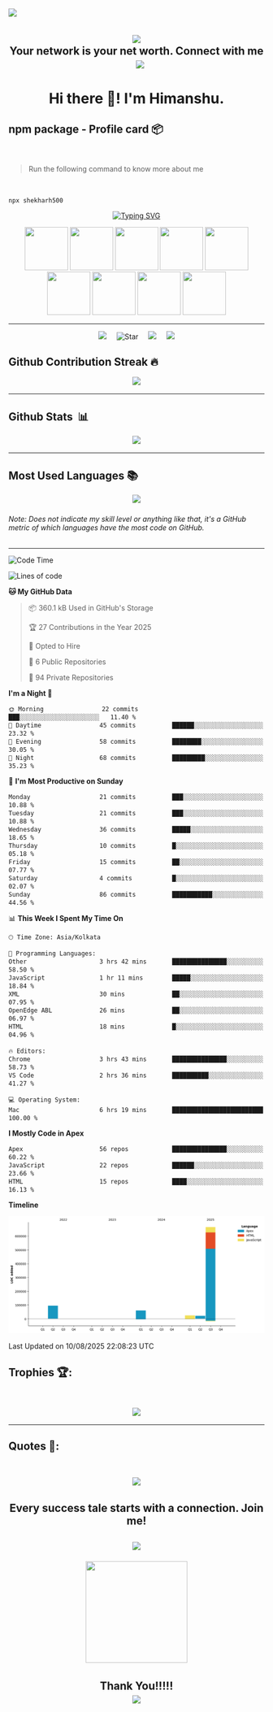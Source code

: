  <img align="center" src="https://capsule-render.vercel.app/api?type=waving&color=gradient&height=90"/>

<h2 align="center"> <a href="https://www.salesforce.com/trailblazer/shekharh500"> <img align="center" src="https://img.shields.io/badge/Salesforce-00A1E0.svg?style=for-the-badge&logo=Salesforce&logoColor=white&label=Trailhead"/></a><br>  Your network is your net worth. Connect with me &nbsp;&nbsp;&nbsp;<a href="https://www.linkedin.com/in/shekharh500/"><img img align="center" src="https://img.shields.io/badge/LinkedIn-0077B5?style=for-the-badge&logo=linkedin&logoColor=white"></img></a>
</h2>

<h1 align="center"> Hi there 👋! I'm Himanshu.</h1>

## npm package - Profile card 📦 
<br>

> Run the following command to know more about me

<br> 

```
npx shekharh500
```

<p align="center">
<a href="https://git.io/typing-svg"><img src="https://readme-typing-svg.demolab.com?font=Open+sans&weight=100&size=25&duration=2000&pause=500&color=D25900FF&center=false&random=true&width=435&lines=%40shekharh500;9X+Salesforce+Certified;Developed+3%2B+AppExchange+App.;7X+Super+Badges" alt="Typing SVG" /></a>
</p>
<p align="center">
 <img src="https://github.com/shekharh500/shekharh500/assets/46718471/ba4fd445-d97d-4da3-b8a6-0740dd2a07ad" width="85" height="85"/>
 <img src="https://github.com/shekharh500/shekharh500/assets/46718471/c0c805aa-fb91-4ebf-8e0d-9d20426c5131" width="85" height="85"/>
 <img src="https://github.com/shekharh500/shekharh500/assets/46718471/9d72f356-ad54-44a3-9382-0fe19778a920" width="85" height="85"/>
 <img src="https://github.com/shekharh500/shekharh500/assets/46718471/dd728a49-458b-4250-967b-de9c0792e69e" width="85" height="85"/>
 <img src="https://github.com/shekharh500/shekharh500/assets/46718471/3fa39da0-51a1-4ec8-9498-cfed12462255" width="85" height="85"/>
 <img src="https://github.com/shekharh500/shekharh500/assets/46718471/62d73de4-b51a-4020-be4f-ab643d8afe9d" width="85" height="85"/>
 <img src="https://github.com/shekharh500/shekharh500/assets/46718471/7f576321-406f-4856-96fb-7903e7f03c6c" width="85" height="85"/>
 <img src="https://github.com/shekharh500/shekharh500/assets/46718471/3ce48d48-a484-447f-8010-e6f0972fe519" width="85" height="85"/>
 <img src="https://github.com/shekharh500/shekharh500/assets/46718471/fbdade35-1930-49af-9187-68c923f55d17" width="85" height="85"/>
</p>
<hr>
<!--
<p align='center'>
  
  <img alt="Last Commit" src="https://custom-icon-badges.demolab.com/github/last-commit/shekharh500/custom-icon-badges?logo=history&color=green&logoColor=white" />
  <img alt="Contributors" src="https://custom-icon-badges.demolab.com/badge/dynamic/json?logo=graph&logoColor=fff&color=blue&label=total%20contributions&query=%24.totalContributions&url=https%3A%2F%2Fstreak-stats.demolab.com%2F%3Fuser%3Dshekharh500%26type%3Djson" />
  <img alt="Issues" src="https://custom-icon-badges.demolab.com/github/languages/code-size/shekharh500/custom-icon-badges?logo=file-code&logoColor=white" />
      <img alt="Issues" src="https://custom-icon-badges.demolab.com/github/issues-raw/shekharh500/custom-icon-badges?logo=issue" />
   <img alt="GitHub pull requests" src="https://custom-icon-badges.demolab.com/github/issues-pr-closed/shekharh500/custom-icon-badges?color=purple&logo=git-pull-request&logoColor=white" />
  <img alt="GitHub Streaks" src="https://custom-icon-badges.demolab.com/badge/dynamic/json?logo=fire&logoColor=fff&color=orange&label=github%20streak&query=%24.currentStreak.length&suffix=%20days&url=https%3A%2F%2Fstreak-stats.demolab.com%2F%3Fuser%3Dshekharh500%26type%3Djson" />
</p> -->
<p align='center'>
<img src="https://komarev.com/ghpvc/?username=shekharh500">&nbsp;&nbsp;&nbsp;&nbsp;
  <img alt="Star" src="https://img.shields.io/github/stars/shekharh500?logo=star&cacheSeconds=2592000" />&nbsp;&nbsp;&nbsp;&nbsp;
<img src="https://img.shields.io/github/followers/shekharh500?style=social">&nbsp;&nbsp;&nbsp;&nbsp;
<img src="https://api.visitorbadge.io/api/visitors?path=shekharh500&countColor=%23263759&style=plastic" />
</p>

## Github Contribution Streak 🔥 
<p align='center'><img src="https://github-readme-streak-stats.herokuapp.com?user=shekharh500&theme=light&hide_border=true&date_format=M%20j%5B%2C%20Y%5D"></p>
<hr>

## Github Stats &nbsp;📊
<p align='center'>
<img src="https://github-readme-stats.vercel.app/api?username=shekharh500&theme=light&hide_rank=false&rank_icon=percentile&show_icons=true&include_all_commits=true">
</p>
<hr>

## Most Used Languages 📚
<p align='center'>
<img src="https://github-readme-stats.anuraghazra1.vercel.app/api/top-langs/?username=shekharh500&theme=light&hide_border=true&no-bg=true&no-frame=true&langs_count=10">
</p>
<p align='center'>
<h6>Note: Does not indicate my skill level or anything like that, it's a GitHub metric of which languages have the most code on GitHub.</h6>
</p>
<hr>

<!--START_SECTION:waka-->
![Code Time](http://img.shields.io/badge/Code%20Time-1%2C332%20hrs%2050%20mins-blue)

![Lines of code](https://img.shields.io/badge/From%20Hello%20World%20I%27ve%20Written-866.5%20thousand%20lines%20of%20code-blue)

**🐱 My GitHub Data** 

> 📦 360.1 kB Used in GitHub's Storage 
 > 
> 🏆 27 Contributions in the Year 2025
 > 
> 💼 Opted to Hire
 > 
> 📜 6 Public Repositories 
 > 
> 🔑 94 Private Repositories 
 > 
**I'm a Night 🦉** 

```text
🌞 Morning                22 commits          ███░░░░░░░░░░░░░░░░░░░░░░   11.40 % 
🌆 Daytime                45 commits          ██████░░░░░░░░░░░░░░░░░░░   23.32 % 
🌃 Evening                58 commits          ████████░░░░░░░░░░░░░░░░░   30.05 % 
🌙 Night                  68 commits          █████████░░░░░░░░░░░░░░░░   35.23 % 
```
📅 **I'm Most Productive on Sunday** 

```text
Monday                   21 commits          ███░░░░░░░░░░░░░░░░░░░░░░   10.88 % 
Tuesday                  21 commits          ███░░░░░░░░░░░░░░░░░░░░░░   10.88 % 
Wednesday                36 commits          █████░░░░░░░░░░░░░░░░░░░░   18.65 % 
Thursday                 10 commits          █░░░░░░░░░░░░░░░░░░░░░░░░   05.18 % 
Friday                   15 commits          ██░░░░░░░░░░░░░░░░░░░░░░░   07.77 % 
Saturday                 4 commits           █░░░░░░░░░░░░░░░░░░░░░░░░   02.07 % 
Sunday                   86 commits          ███████████░░░░░░░░░░░░░░   44.56 % 
```


📊 **This Week I Spent My Time On** 

```text
🕑︎ Time Zone: Asia/Kolkata

💬 Programming Languages: 
Other                    3 hrs 42 mins       ███████████████░░░░░░░░░░   58.50 % 
JavaScript               1 hr 11 mins        █████░░░░░░░░░░░░░░░░░░░░   18.84 % 
XML                      30 mins             ██░░░░░░░░░░░░░░░░░░░░░░░   07.95 % 
OpenEdge ABL             26 mins             ██░░░░░░░░░░░░░░░░░░░░░░░   06.97 % 
HTML                     18 mins             █░░░░░░░░░░░░░░░░░░░░░░░░   04.96 % 

🔥 Editors: 
Chrome                   3 hrs 43 mins       ███████████████░░░░░░░░░░   58.73 % 
VS Code                  2 hrs 36 mins       ██████████░░░░░░░░░░░░░░░   41.27 % 

💻 Operating System: 
Mac                      6 hrs 19 mins       █████████████████████████   100.00 % 
```

**I Mostly Code in Apex** 

```text
Apex                     56 repos            ███████████████░░░░░░░░░░   60.22 % 
JavaScript               22 repos            ██████░░░░░░░░░░░░░░░░░░░   23.66 % 
HTML                     15 repos            ████░░░░░░░░░░░░░░░░░░░░░   16.13 % 
```



**Timeline**

![Lines of Code chart](https://raw.githubusercontent.com/shekharh500/shekharh500/main/assets/bar_graph.png)


 Last Updated on 10/08/2025 22:08:23 UTC
<!--END_SECTION:waka-->

## Trophies 🏆:
<br>
<p align='center'>
<img src="https://github-profile-trophy.vercel.app/?username=shekharh500&theme=flat&no-frame=true&margin-w=15&margin-h=15">
</p>
<hr>

## Quotes 📜:
<br>
<p align="center">
<img src="https://quotes-github-readme.vercel.app/api?type=horizontal&theme=dark">
</p>

##

<h2 align='center'>Every success tale starts with a connection. Join me! <br><br> <a align="center" href="https://www.linkedin.com/in/shekharh500/"><img src="https://img.shields.io/badge/LinkedIn-0077B5?style=for-the-badge&logo=linkedin&logoColor=white"></img></a>
</h2>

<p align='center'>
<img src="https://media.giphy.com/media/O51MQ3DduOcGW6ofR3/giphy.gif" width="200" height="200" frameBorder="0" class="giphy-embed" allowFullScreen></img></p>

<h2 align='center'>Thank You!!!!!
<br>
  <img align="center" src="https://capsule-render.vercel.app/api?type=waving&color=gradient&height=90&section=footer"/>
</h2>
